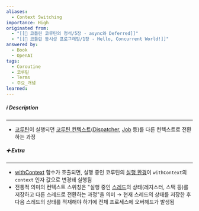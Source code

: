 ```yaml
---
aliases:
  - Context Switching
importance: High
originated from:
  - "[[📘 코틀린 코루틴의 정석/5장 - async와 Deferred]]"
  - "[[📘 코틀린 동시성 프로그래밍/1장 - Hello, Concurrent World!]]"
answered by:
  - Book
  - OpenAI
tags:
  - Coroutine
  - 코루틴
  - Terms
  - 주요_개념
learned:
---
```

##### ℹ️ Description
---
- [코루틴](코루틴.md)이 실행되던 [코루틴 컨텍스트](코루틴%20컨텍스트.md)([Dispatcher](디스패처.md), [Job](Job.md) 등)를 다른 컨텍스트로 전환하는 과정

##### ➕ Extra
---
- [withContext](withContext.md) 함수가 호출되면, 실행 중인 코루틴의 [실행 환경](실행%20환경.md)이 `withContext`의 `context` 인자 값으로 변경돼 실행됨
- 전통적 의미의 컨텍스트 스위칭은 "실행 중인 [스레드](스레드.md)의 상태(레지스터, 스택 등)를 저장하고 다른 스레드로 전환하는 과정"을 의미
  → 현재 스레드의 상태를 저장한 후 다음 스레드의 상태를 적재해야 하기에 전체 프로세스에 오버헤드가 발생됨
